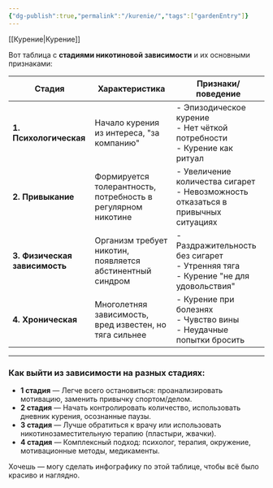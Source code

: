 ```yaml
---
{"dg-publish":true,"permalink":"/kurenie/","tags":["gardenEntry"]}
---
```


[[Курение\|Курение]]

Вот таблица с **стадиями никотиновой зависимости** и их основными признаками:

| **Стадия**                    | **Характеристика**                                           | **Признаки/поведение**                                                                    |
| ----------------------------- | ------------------------------------------------------------ | ----------------------------------------------------------------------------------------- |
| **1. Психологическая**        | Начало курения из интереса, "за компанию"                    | - Эпизодическое курение  <br> - Нет чёткой потребности <br> - Курение как ритуал          |
| **2. Привыкание**             | Формируется толерантность, потребность в регулярном никотине | - Увеличение количества сигарет  <br> - Невозможность отказаться в привычных ситуациях    |
| **3. Физическая зависимость** | Организм требует никотин, появляется абстинентный синдром    | - Раздражительность без сигарет <br> - Утренняя тяга <br> - Курение "не для удовольствия" |
| **4. Хроническая**            | Многолетняя зависимость, вред известен, но тяга сильнее      | - Курение при болезнях <br> - Чувство вины <br> - Неудачные попытки бросить               |

---

### **Как выйти из зависимости на разных стадиях:**

- **1 стадия** — Легче всего остановиться: проанализировать мотивацию, заменить привычку спортом/делом.
- **2 стадия** — Начать контролировать количество, использовать дневник курения, осознанные паузы.
- **3 стадия** — Лучше обратиться к врачу или использовать никотинозаместительную терапию (пластыри, жвачки).
- **4 стадия** — Комплексный подход: психолог, терапия, окружение, мотивационные методы, медикаменты.

Хочешь — могу сделать инфографику по этой таблице, чтобы всё было красиво и наглядно.